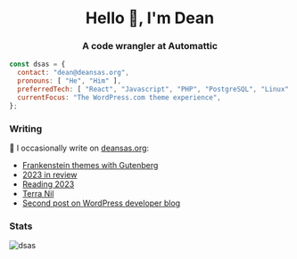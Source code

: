 <h1 align="center">Hello 👋, I'm Dean</h1>
<h3 align="center">A code wrangler at Automattic</h3>

```js
const dsas = {
  contact: "dean@deansas.org",
  pronouns: [ "He", "Him" ],
  preferredTech: [ "React", "Javascript", "PHP", "PostgreSQL", "Linux" ],
  currentFocus: "The WordPress.com theme experience",
};
```

### Writing
📝 I occasionally write on [deansas.org](https://deansas.org):
<!-- BLOG-POST-LIST:START -->
- [Frankenstein themes with Gutenberg](https://deansas.org/2024/02/01/cobbling-a-theme-together-with-the-site-editor/)
- [2023 in review](https://deansas.org/2024/01/20/2023-in-review/)
- [Reading 2023](https://deansas.org/2024/01/01/reading-2023/)
- [Terra Nil](https://deansas.org/2023/07/12/terra-nil/)
- [Second post on WordPress developer blog](https://deansas.org/2023/02/01/published-on-wordpress-developer-news-again/)
<!-- BLOG-POST-LIST:END -->

### Stats
<p><img align="center" src="https://github-readme-stats.vercel.app/api/top-langs?username=dsas&show_icons=true&locale=en&layout=compact" alt="dsas" /></p>

